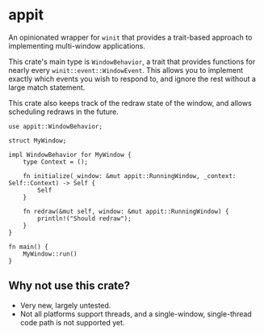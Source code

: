 # appit

An opinionated wrapper for `winit` that provides a trait-based approach to
implementing multi-window applications.

This crate's main type is `WindowBehavior`, a trait that provides functions for
nearly every `winit::event::WindowEvent`. This allows you to implement exactly
which events you wish to respond to, and ignore the rest without a large match
statement.

This crate also keeps track of the redraw state of the window, and allows
scheduling redraws in the future.

```rust,no_run
use appit::WindowBehavior;

struct MyWindow;

impl WindowBehavior for MyWindow {
    type Context = ();

    fn initialize(_window: &mut appit::RunningWindow, _context: Self::Context) -> Self {
        Self
    }

    fn redraw(&mut self, window: &mut appit::RunningWindow) {
        println!("Should redraw");
    }
}

fn main() {
    MyWindow::run()
}
```

## Why not use this crate?

- Very new, largely untested.
- Not all platforms support threads, and a single-window, single-thread code
  path is not supported yet.
